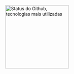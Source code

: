 <div>
  <img 
    align='center'
    alt="Status do Github, tecnologias mais utilizadas" 
    height="200" 
    src="https://github-readme-stats.vercel.app/api/top-langs/?username=devfenrir&theme=tokyonight&layout=compact&custom_title=Tecnologias&langs_count=9" 
  />
</div>
